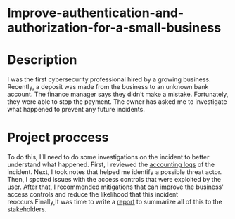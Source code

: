 # Improve-authentication-and-authorization-for-a-small-business
<h1> Description</h1>
I was the first cybersecurity professional hired by a growing business.
Recently, a deposit was made from the business to an unknown bank account. The finance manager says they didn’t make a mistake. Fortunately, they were able to stop the payment. The owner has asked me to investigate what happened to prevent any future incidents.
<h1>Project proccess</h1>
To do this, I’ll need to do some investigations on the incident to better understand what happened. First, I reviewed the <a href="Accounting Logs.pdf">accounting logs</a> of the incident. Next, I took notes that helped me identify a possible threat actor. Then, I spotted issues with the access controls that were exploited by the user. After that, I recommended mitigations that can improve the business' access controls and reduce the likelihood that this incident reoccurs.Finally,It was time to write a <a href="Access control report.pdf"> report</a> to summarize all of this to the stakeholders.

